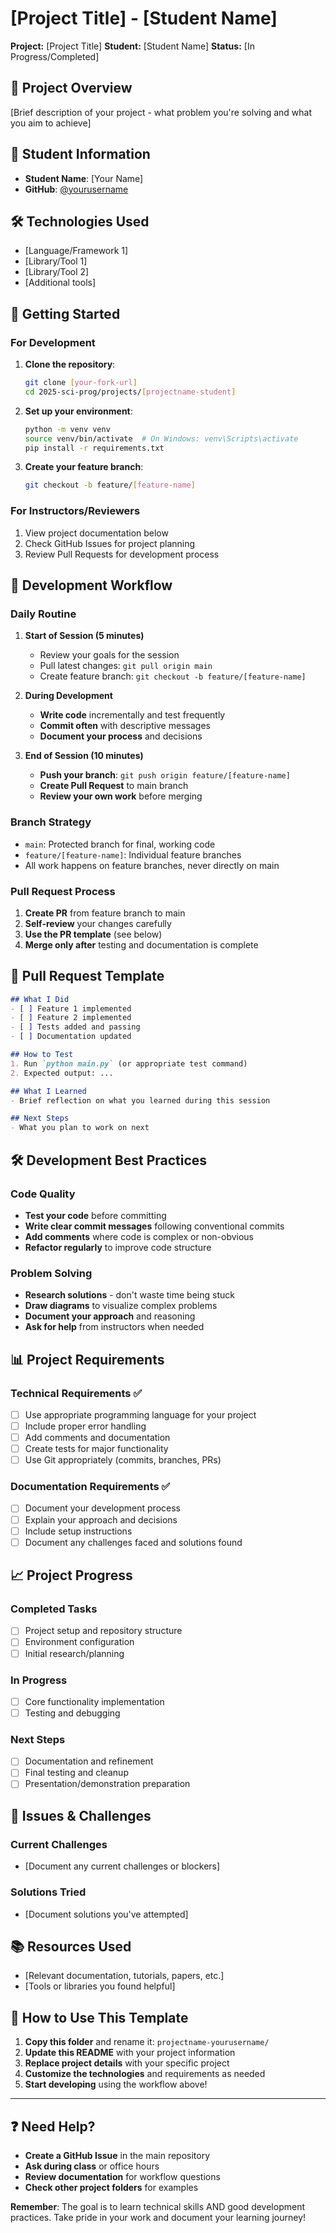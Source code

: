 # [Project Title] - [Student Name]

**Project:** [Project Title]
**Student:** [Student Name]
**Status:** [In Progress/Completed]

## 🎯 Project Overview

[Brief description of your project - what problem you're solving and what you aim to achieve]

## 👤 Student Information

- **Student Name**: [Your Name]
- **GitHub**: [@yourusername](https://github.com/yourusername)

## 🛠 Technologies Used

- [Language/Framework 1]
- [Library/Tool 1]
- [Library/Tool 2]
- [Additional tools]

## 🚀 Getting Started

### For Development

1. **Clone the repository**:
   ```bash
   git clone [your-fork-url]
   cd 2025-sci-prog/projects/[projectname-student]
   ```

2. **Set up your environment**:
   ```bash
   python -m venv venv
   source venv/bin/activate  # On Windows: venv\Scripts\activate
   pip install -r requirements.txt
   ```

3. **Create your feature branch**:
   ```bash
   git checkout -b feature/[feature-name]
   ```

### For Instructors/Reviewers

1. View project documentation below
2. Check GitHub Issues for project planning
3. Review Pull Requests for development process

## 🔄 Development Workflow

### Daily Routine

1. **Start of Session (5 minutes)**
   - Review your goals for the session
   - Pull latest changes: `git pull origin main`
   - Create feature branch: `git checkout -b feature/[feature-name]`

2. **During Development**
   - **Write code** incrementally and test frequently
   - **Commit often** with descriptive messages
   - **Document your process** and decisions

3. **End of Session (10 minutes)**
   - **Push your branch**: `git push origin feature/[feature-name]`
   - **Create Pull Request** to main branch
   - **Review your own work** before merging

### Branch Strategy

- `main`: Protected branch for final, working code
- `feature/[feature-name]`: Individual feature branches
- All work happens on feature branches, never directly on main

### Pull Request Process

1. **Create PR** from feature branch to main
2. **Self-review** your changes carefully
3. **Use the PR template** (see below)
4. **Merge only after** testing and documentation is complete

## 📝 Pull Request Template

```markdown
## What I Did
- [ ] Feature 1 implemented
- [ ] Feature 2 implemented
- [ ] Tests added and passing
- [ ] Documentation updated

## How to Test
1. Run `python main.py` (or appropriate test command)
2. Expected output: ...

## What I Learned
- Brief reflection on what you learned during this session

## Next Steps
- What you plan to work on next
```

## 🛠 Development Best Practices

### Code Quality
- **Test your code** before committing
- **Write clear commit messages** following conventional commits
- **Add comments** where code is complex or non-obvious
- **Refactor regularly** to improve code structure

### Problem Solving
- **Research solutions** - don't waste time being stuck
- **Draw diagrams** to visualize complex problems
- **Document your approach** and reasoning
- **Ask for help** from instructors when needed

## 📊 Project Requirements

### Technical Requirements ✅
- [ ] Use appropriate programming language for your project
- [ ] Include proper error handling
- [ ] Add comments and documentation
- [ ] Create tests for major functionality
- [ ] Use Git appropriately (commits, branches, PRs)

### Documentation Requirements ✅
- [ ] Document your development process
- [ ] Explain your approach and decisions
- [ ] Include setup instructions
- [ ] Document any challenges faced and solutions found

## 📈 Project Progress

### Completed Tasks
- [ ] Project setup and repository structure
- [ ] Environment configuration
- [ ] Initial research/planning

### In Progress
- [ ] Core functionality implementation
- [ ] Testing and debugging

### Next Steps
- [ ] Documentation and refinement
- [ ] Final testing and cleanup
- [ ] Presentation/demonstration preparation

## 🐛 Issues & Challenges

### Current Challenges
- [Document any current challenges or blockers]

### Solutions Tried
- [Document solutions you've attempted]

## 📚 Resources Used

- [Relevant documentation, tutorials, papers, etc.]
- [Tools or libraries you found helpful]

## 🤝 How to Use This Template

1. **Copy this folder** and rename it: `projectname-yourusername/`
2. **Update this README** with your project information
3. **Replace project details** with your specific project
4. **Customize the technologies** and requirements as needed
5. **Start developing** using the workflow above!

---

## ❓ Need Help?

- **Create a GitHub Issue** in the main repository
- **Ask during class** or office hours
- **Review documentation** for workflow questions
- **Check other project folders** for examples

**Remember**: The goal is to learn technical skills AND good development practices. Take pride in your work and document your learning journey!